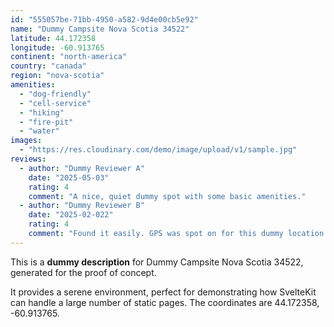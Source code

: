 ```yaml
---
id: "555057be-71bb-4950-a582-9d4e00cb5e92"
name: "Dummy Campsite Nova Scotia 34522"
latitude: 44.172358
longitude: -60.913765
continent: "north-america"
country: "canada"
region: "nova-scotia"
amenities:
  - "dog-friendly"
  - "cell-service"
  - "hiking"
  - "fire-pit"
  - "water"
images:
  - "https://res.cloudinary.com/demo/image/upload/v1/sample.jpg"
reviews:
  - author: "Dummy Reviewer A"
    date: "2025-05-03"
    rating: 4
    comment: "A nice, quiet dummy spot with some basic amenities."
  - author: "Dummy Reviewer B"
    date: "2025-02-022"
    rating: 4
    comment: "Found it easily. GPS was spot on for this dummy location."
---
```


This is a **dummy description** for Dummy Campsite Nova Scotia 34522, generated for the proof of concept.

It provides a serene environment, perfect for demonstrating how SvelteKit can handle a large number of static pages. The coordinates are 44.172358, -60.913765.
